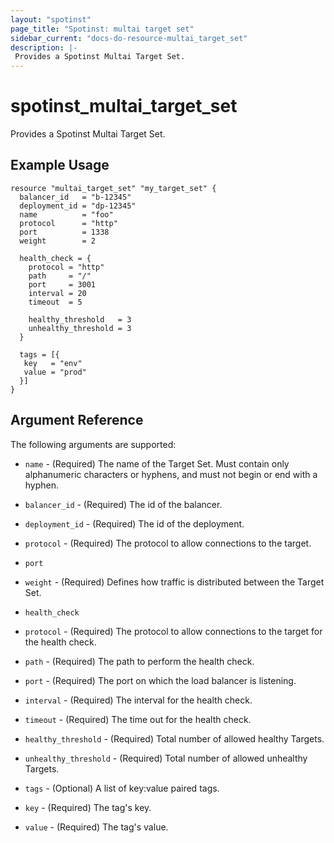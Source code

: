 ```yaml
---
layout: "spotinst"
page_title: "Spotinst: multai target set"
sidebar_current: "docs-do-resource-multai_target_set"
description: |-
 Provides a Spotinst Multai Target Set.
---
```


# spotinst\_multai\_target\_set

Provides a Spotinst Multai Target Set.

## Example Usage

```hcl
resource "multai_target_set" "my_target_set" {
  balancer_id   = "b-12345"
  deployment_id = "dp-12345"
  name          = "foo"
  protocol      = "http"
  port          = 1338
  weight        = 2

  health_check = {
    protocol = "http"
    path     = "/"
    port     = 3001
    interval = 20
    timeout  = 5

    healthy_threshold   = 3
    unhealthy_threshold = 3
  }

  tags = [{
   key   = "env"
   value = "prod"
  }]
}
```

## Argument Reference

The following arguments are supported:

* `name` - (Required) The name of the Target Set. Must contain only alphanumeric characters or hyphens, and must not begin or end with a hyphen.
* `balancer_id` - (Required) The id of the balancer.
* `deployment_id` - (Required) The id of the deployment.
* `protocol` - (Required) The protocol to allow connections to the target.
* `port`
* `weight` - (Required) Defines how traffic is distributed between the Target Set.

* `health_check`
* `protocol` - (Required) The protocol to allow connections to the target for the health check.
* `path` - (Required) The path to perform the health check.
* `port` - (Required) The port on which the load balancer is listening.
* `interval` - (Required) The interval for the health check.
* `timeout` - (Required) The time out for the health check.

* `healthy_threshold` - (Required) Total number of allowed healthy Targets.
* `unhealthy_threshold` - (Required) Total number of allowed unhealthy Targets.

* `tags` - (Optional) A list of key:value paired tags.
* `key` - (Required) The tag's key.
* `value` - (Required) The tag's value.